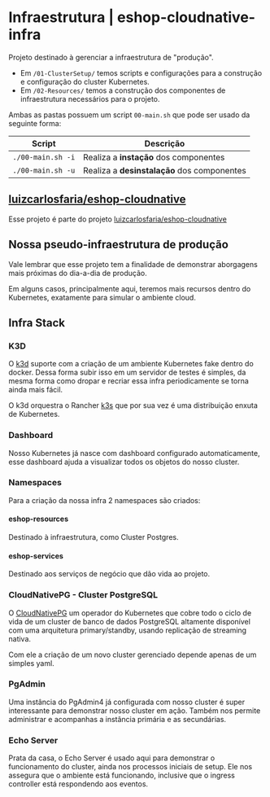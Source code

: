 # Infraestrutura | eshop-cloudnative-infra

Projeto destinado à gerenciar a infraestrutura de "produção".

* Em `/01-ClusterSetup/` temos scripts e configurações para a construção e configuração do cluster Kubernetes.
* Em `/02-Resources/` temos a construção dos componentes de infraestrutura necessários para o projeto.

Ambas as pastas possuem um script `00-main.sh` que pode ser usado da seguinte forma:

| Script | Descrição |
| ------ | ------ |
| `./00-main.sh -i` | Realiza a **instação** dos componentes | 
| `./00-main.sh -u` | Realiza a **desinstalação** dos componentes | 

## [luizcarlosfaria/eshop-cloudnative](../../../../luizcarlosfaria/eshop-cloudnative)

Esse projeto é parte do projeto [luizcarlosfaria/eshop-cloudnative](../../../../luizcarlosfaria/eshop-cloudnative)
  
## Nossa pseudo-infraestrutura de produção

Vale lembrar que esse projeto tem a finalidade de demonstrar aborgagens mais próximas do dia-a-dia de produção.

Em alguns casos, principalmente aqui, teremos mais recursos dentro do Kubernetes, exatamente para simular o ambiente cloud.

## Infra Stack

### K3D

O [k3d](https://k3d.io/) suporte com a criação de um ambiente Kubernetes fake dentro do docker. Dessa forma subir isso em um servidor de testes é simples, da mesma forma como dropar e recriar essa infra periodicamente se torna ainda mais fácil.

O k3d orquestra o Rancher [k3s](https://k3s.io/) que por sua vez é uma distribuição enxuta de Kubernetes.

### Dashboard

Nosso Kubernetes já nasce com dashboard configurado automaticamente, esse dashboard ajuda a visualizar todos os objetos do nosso cluster.


### Namespaces

Para a criação da nossa infra 2 namespaces são criados:

#### eshop-resources

Destinado à infraestrutura, como Cluster Postgres.

#### eshop-services

Destinado aos serviços de negócio que dão vida ao projeto.

### CloudNativePG - Cluster PostgreSQL

O [CloudNativePG](https://cloudnative-pg.io/) um operador do Kubernetes que cobre todo o ciclo de vida de um cluster de banco de dados PostgreSQL altamente disponível com uma arquitetura primary/standby, usando replicação de streaming nativa.

Com ele a criação de um novo cluster gerenciado depende apenas de um simples yaml.

### PgAdmin

Uma instância do PgAdmin4 já configurada com nosso cluster é super interessante para demonstrar nosso cluster em ação. Também nos permite administrar e acompanhas a instância primária e as secundárias.


### Echo Server

Prata da casa, o Echo Server é usado aqui para demonstrar o funcionamento do cluster, ainda nos processos iniciais de setup. Ele nos assegura que o ambiente está funcionando, inclusive que o ingress controller está respondendo aos eventos.